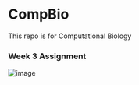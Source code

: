 # CompBio
This repo is for Computational Biology
### Week 3 Assignment
![image](https://github.com/user-attachments/assets/53eb594e-4e80-4df8-a546-8561dcae326f)
